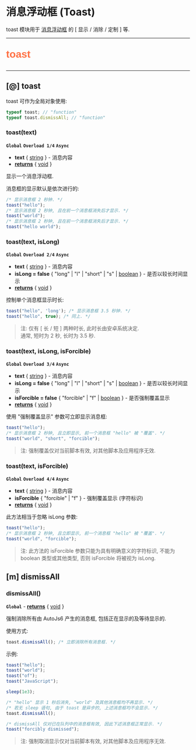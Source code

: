 # 消息浮动框 (Toast)

toast 模块用于 [消息浮动框](https://developer.android.com/guide/topics/ui/notifiers/toasts?hl=zh-cn) 的 [ 显示 / 消除 / 定制 ] 等.

---

<p style="font: bold 2em sans-serif; color: #FF7043">toast</p>

---

## [@] toast

toast 可作为全局对象使用:

```js
typeof toast; // "function"
typeof toast.dismissAll; // "function"
```

### toast(text)

**`Global`** **`Overload 1/4`** **`Async`**

- **text** { [string](dataTypes#string) } - 消息内容
- <ins>**returns**</ins> { [void](dataTypes#void) }

显示一个消息浮动框.

消息框的显示默认是依次进行的:

```js
/* 显示消息框 2 秒钟. */
toast("hello");
/* 显示消息框 2 秒钟, 且在前一个消息框消失后才显示. */
toast("world");
/* 显示消息框 2 秒钟, 且在前一个消息框消失后才显示. */
toast("hello world");
```

### toast(text, isLong)

**`Global`** **`Overload 2/4`** **`Async`**

- **text** { [string](dataTypes#string) } - 消息内容
- **isLong = false** { "long" | "l" | "short" | "s" | [boolean](dataTypes#boolean) } - 是否以较长时间显示
- <ins>**returns**</ins> { [void](dataTypes#void) }

控制单个消息框显示时长:

```js
toast("hello", 'long'); /* 显示消息框 3.5 秒钟. */
toast("hello", true); /* 同上. */
```

> 注: 仅有 [ 长 / 短 ] 两种时长, 此时长由安卓系统决定.  
> 通常, 短时为 2 秒, 长时为 3.5 秒.

### toast(text, isLong, isForcible)

**`Global`** **`Overload 3/4`** **`Async`**

- **text** { [string](dataTypes#string) } - 消息内容
- **isLong = false** { "long" | "l" | "short" | "s" | [boolean](dataTypes#boolean) } - 是否以较长时间显示
- **isForcible = false** { "forcible" | "f" | [boolean](dataTypes#boolean) } - 是否强制覆盖显示
- <ins>**returns**</ins> { [void](dataTypes#void) }

使用 "强制覆盖显示" 参数可立即显示消息框:

```js
toast("hello");
/* 显示消息框 2 秒钟, 且立即显示, 前一个消息框 "hello" 被 "覆盖". */
toast("world", "short", "forcible");
```

> 注: 强制覆盖仅对当前脚本有效, 对其他脚本及应用程序无效.

### toast(text, isForcible)

**`Global`** **`Overload 4/4`** **`Async`**

- **text** { [string](dataTypes#string) } - 消息内容
- **isForcible** { "forcible" | "f" } - 强制覆盖显示 (字符标识)
- <ins>**returns**</ins> { [void](dataTypes#void) }

此方法相当于忽略 isLong 参数:

```js
toast("hello");
/* 显示消息框 2 秒钟, 且立即显示, 前一个消息框 "hello" 被 "覆盖". */
toast("world", "forcible");
```

> 注: 此方法的 isForcible 参数只能为具有明确意义的字符标识, 不能为 boolean 类型或其他类型, 否则 isForcible 将被视为 isLong.

## [m] dismissAll

### dismissAll()

**`Global`** - <ins>**returns**</ins> { [void](dataTypes#void) }

强制消除所有由 AutoJs6 产生的消息框, 包括正在显示的及等待显示的.

使用方式:

```js
toast.dismissAll(); /* 立即消除所有消息框. */
```

示例:

```js
toast("hello");
toast("world");
toast("of");
toast("JavaScript");

sleep(1e3);

/* "hello" 显示 1 秒后消失, "world" 及其他消息框均不再显示. */
/* 若无 sleep 语句, 由于 toast 是异步的, 上述消息框均不会显示. */
toast.dismissAll();

/* dismissAll 仅对已在队列中的消息框有效, 因此下述消息框正常显示. */
toast("forcibly dismissed");
```

> 注: 强制取消显示仅对当前脚本有效, 对其他脚本及应用程序无效.